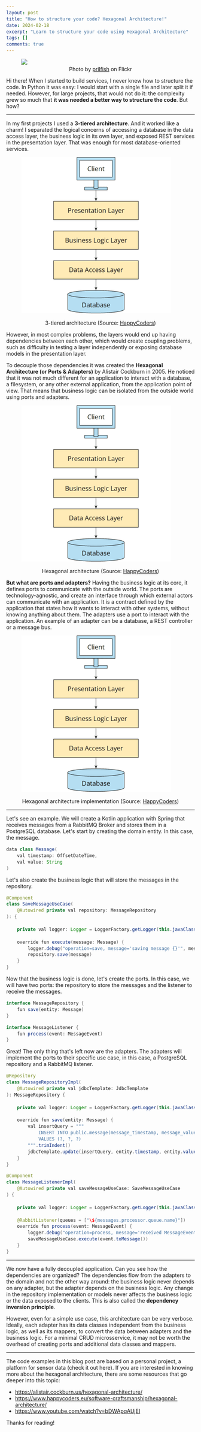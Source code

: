 ```yaml
---
layout: post
title: "How to structure your code? Hexagonal Architecture!"
date: 2024-02-18
excerpt: "Learn to structure your code using Hexagonal Architecture"
tags: []
comments: true
---
```


<figure>
    <a href="/assets/img/hexagonal-architecture/honeycomb.jpg"><img src="/assets/img/hexagonal-architecture/honeycomb.jpg"></a>
    <figcaption style="text-align: center">Photo by <a href="https://www.flickr.com/photos/silkebaron/" target="_blank">prilfish</a> on Flickr</figcaption>
</figure>

Hi there! When I started to build services, I never knew how to structure the code. In Python it was easy: I would start with a single file and later split it if needed. However, for large projects, that would not do it: the complexity grew so much that **it was needed a better way to structure the code**. But how?

---

In my first projects I used a **3-tiered architecture**. And it worked like a charm! I separated the logical concerns of accessing a database in the data access layer, the business logic in its own layer, and exposed REST services in the presentation layer. That was enough for most database-oriented services.

<figure>
    <a href="/assets/img/hexagonal-architecture/3-tier.png"><img src="/assets/img/hexagonal-architecture/3-tier.png"></a>
</figure>
<figcaption style="text-align: center">3-tiered architecture (Source: <a href="https://www.happycoders.eu/software-craftsmanship/hexagonal-architecture/" target="_blank">HappyCoders</a>)</figcaption>


However, in most complex problems, the layers would end up having dependencies between each other, which would create coupling problems, such as difficulty in testing a layer independently or exposing database models in the presentation layer.

To decouple those dependencies it was created the **Hexagonal Architecture (or Ports & Adapters)** by Alistair Cockburn in 2005. He noticed that it was not much different for an application to interact with a database, a filesystem, or any other external application, from the application point of view. That means that business logic can be isolated from the outside world using ports and adapters.

<figure>
    <a href="/assets/img/hexagonal-architecture/3-tier.png"><img src="/assets/img/hexagonal-architecture/3-tier.png"></a>
</figure>
<figcaption style="text-align: center">Hexagonal architecture (Source: <a href="https://www.happycoders.eu/software-craftsmanship/hexagonal-architecture/" target="_blank">HappyCoders</a>)</figcaption>

**But what are ports and adapters?** Having the business logic at its core, it defines ports to communicate with the outside world. The ports are technology-agnostic, and create an interface through which external actors can communicate with an application. It is a contract defined by the application that states how it wants to interact with other systems, without knowing anything about them. The adapters use a port to interact with the application. An example of an adapter can be a database, a REST controller or a message bus.

<figure>
    <a href="/assets/img/hexagonal-architecture/3-tier.png"><img src="/assets/img/hexagonal-architecture/3-tier.png"></a>
</figure>
<figcaption style="text-align: center">Hexagonal architecture implementation (Source: <a href="https://www.happycoders.eu/software-craftsmanship/hexagonal-architecture/" target="_blank">HappyCoders</a>)</figcaption>

---

Let's see an example. We will create a Kotlin application with Spring that receives messages from a RabbitMQ Broker and stores them in a PostgreSQL database.
Let's start by creating the domain entity. In this case, the message.

```java
data class Message(
    val timestamp: OffsetDateTime,
    val value: String
)
```

Let's also create the business logic that will store the messages in the repository.

```java
@Component
class SaveMessageUseCase(
    @Autowired private val repository: MessageRepository
): {

    private val logger: Logger = LoggerFactory.getLogger(this.javaClass)

    override fun execute(message: Message) {
        logger.debug("operation=save, message='saving message {}'", message)
        repository.save(message)
    }
}
```

Now that the business logic is done, let's create the ports. In this case, we will have two ports: the repository to store the messages and the listener to receive the messages.

```java
interface MessageRepository {
    fun save(entity: Message)
}
```

```java
interface MessageListener {
    fun process(event: MessageEvent)
}
```

Great! The only thing that's left now are the adapters. The adapters will implement the ports to their specific use case, in this case, a PostgreSQL repository and a RabbitMQ listener.

```java
@Repository
class MessageRepositoryImpl(
    @Autowired private val jdbcTemplate: JdbcTemplate
): MessageRepository {

    private val logger: Logger = LoggerFactory.getLogger(this.javaClass)

    override fun save(entity: Message) {
        val insertQuery = """
            INSERT INTO public.message(message_timestamp, message_value)
            VALUES (?, ?, ?)
        """.trimIndent()
        jdbcTemplate.update(insertQuery, entity.timestamp, entity.value)
    }
}
```

```java
@Component
class MessageListenerImpl(
    @Autowired private val saveMessageUseCase: SaveMessageUseCase
) {

    private val logger: Logger = LoggerFactory.getLogger(this.javaClass)

    @RabbitListener(queues = ["\${messages.processor.queue.name}"])
    override fun process(event: MessageEvent) {
        logger.debug("operation=process, message='received MessageEvent {}'", event)
        saveMessageUseCase.execute(event.toMessage())
    }
}
```

---

We now have a fully decoupled application. Can you see how the dependencies are organized? The dependencies flow from the adapters to the domain and not the other way around: the business logic never depends on any adapter, but the adapter depends on the business logic. Any change in the repository implementation or models never affects the business logic or the data exposed to the clients. This is also called the **dependency inversion principle**.

However, even for a simple use case, this architecture can be very verbose. Ideally, each adapter has its data classes independent from the business logic, as well as its mappers, to convert the data between adapters and the business logic. For a minimal CRUD microsservice, it may not be worth the overhead of creating ports and additional data classes and mappers.

---

The code examples in this blog post are based on a personal project, a platform for sensor data (check it out here). If you are interested in knowing more about the hexagonal architecture, there are some resources that go deeper into this topic:
* <https://alistair.cockburn.us/hexagonal-architecture/>
* <https://www.happycoders.eu/software-craftsmanship/hexagonal-architecture/>
* <https://www.youtube.com/watch?v=bDWApqAUjEI>

Thanks for reading!
